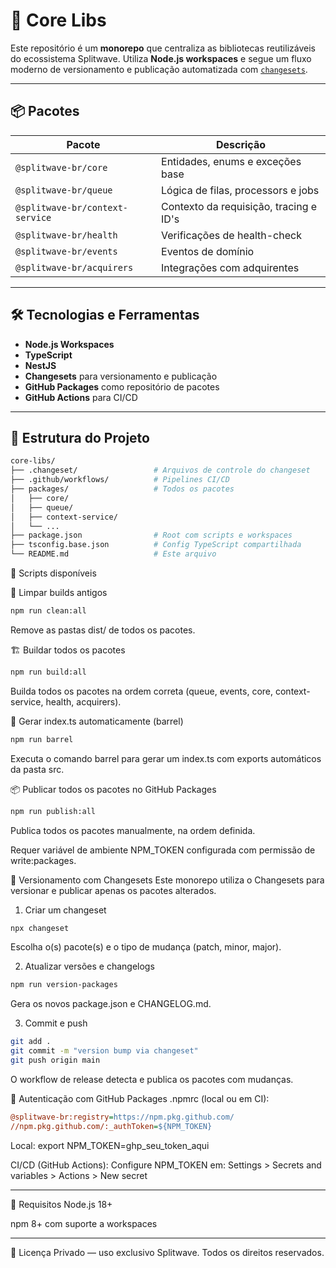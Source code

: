 # 🧱 Core Libs

Este repositório é um **monorepo** que centraliza as bibliotecas reutilizáveis do ecossistema Splitwave. Utiliza **Node.js workspaces** e segue um fluxo moderno de versionamento e publicação automatizada com [`changesets`](https://github.com/changesets/changesets).

---

## 📦 Pacotes

| Pacote                     | Descrição                             |
|---------------------------|----------------------------------------|
| `@splitwave-br/core`      | Entidades, enums e exceções base       |
| `@splitwave-br/queue`     | Lógica de filas, processors e jobs     |
| `@splitwave-br/context-service` | Contexto da requisição, tracing e ID's |
| `@splitwave-br/health`    | Verificações de health-check           |
| `@splitwave-br/events`    | Eventos de domínio                     |
| `@splitwave-br/acquirers` | Integrações com adquirentes            |

---

## 🛠️ Tecnologias e Ferramentas

- **Node.js Workspaces**
- **TypeScript**
- **NestJS**
- **Changesets** para versionamento e publicação
- **GitHub Packages** como repositório de pacotes
- **GitHub Actions** para CI/CD

---

## 📁 Estrutura do Projeto

```bash
core-libs/
├── .changeset/                 # Arquivos de controle do changeset
├── .github/workflows/          # Pipelines CI/CD
├── packages/                   # Todos os pacotes
│   ├── core/
│   ├── queue/
│   ├── context-service/
│   └── ...
├── package.json                # Root com scripts e workspaces
├── tsconfig.base.json          # Config TypeScript compartilhada
└── README.md                   # Este arquivo
```

🚀 Scripts disponíveis

🔧 Limpar builds antigos
```bash
npm run clean:all
```

Remove as pastas dist/ de todos os pacotes.


🏗️ Buildar todos os pacotes

```bash
npm run build:all
```

Builda todos os pacotes na ordem correta (queue, events, core, context-service, health, acquirers).

🧹 Gerar index.ts automaticamente (barrel)
```bash
npm run barrel
```
Executa o comando barrel para gerar um index.ts com exports automáticos da pasta src.

📦 Publicar todos os pacotes no GitHub Packages
```bash
npm run publish:all
```
Publica todos os pacotes manualmente, na ordem definida.

Requer variável de ambiente NPM_TOKEN configurada com permissão de write:packages.

🔁 Versionamento com Changesets
Este monorepo utiliza o Changesets para versionar e publicar apenas os pacotes alterados.

1. Criar um changeset
```bash
npx changeset
```

Escolha o(s) pacote(s) e o tipo de mudança (patch, minor, major).

2. Atualizar versões e changelogs
```bash
npm run version-packages
```
Gera os novos package.json e CHANGELOG.md.

3. Commit e push
```bash
git add .
git commit -m "version bump via changeset"
git push origin main
```
O workflow de release detecta e publica os pacotes com mudanças.

🔐 Autenticação com GitHub Packages
.npmrc (local ou em CI):

```ini
@splitwave-br:registry=https://npm.pkg.github.com/
//npm.pkg.github.com/:_authToken=${NPM_TOKEN}
```

Local:
export NPM_TOKEN=ghp_seu_token_aqui

CI/CD (GitHub Actions):
Configure NPM_TOKEN em:
Settings > Secrets and variables > Actions > New secret

----

📌 Requisitos
Node.js 18+

npm 8+ com suporte a workspaces

----

📝 Licença
Privado — uso exclusivo Splitwave. Todos os direitos reservados.